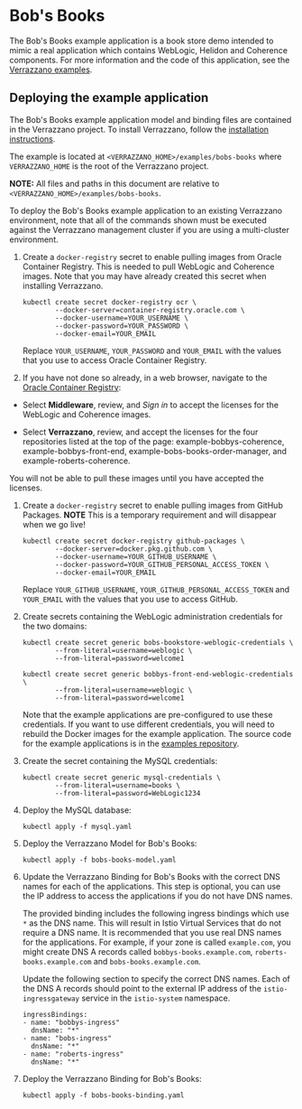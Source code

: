 # Bob's Books

The Bob's Books example application is a book store demo intended to mimic a real application which contains WebLogic, Helidon and Coherence components. For more information and the code of this application, see the [Verrazzano examples](https://github.com/verrazzano/examples).

## Deploying the example application

The Bob's Books example application model and binding files are contained in the Verrazzano project.
To install Verrazzano, follow the [installation instructions](../../install/README.md).

The example is located at `<VERRAZZANO_HOME>/examples/bobs-books` where `VERRAZZANO_HOME` is the root of the
Verrazzano project.

**NOTE:** All files and paths in this document are relative to `<VERRAZZANO_HOME>/examples/bobs-books`.

To deploy the Bob's Books example application to an existing Verrazzano environment,
note that all of the commands shown must be executed against the Verrazzano management
cluster if you are using a multi-cluster environment.

1. Create a `docker-registry` secret to enable pulling images from Oracle Container
   Registry.  This is needed to pull WebLogic and Coherence images.  Note that you
   may have already created this secret when installing Verrazzano.

   ```
   kubectl create secret docker-registry ocr \
           --docker-server=container-registry.oracle.com \
           --docker-username=YOUR_USERNAME \
           --docker-password=YOUR_PASSWORD \
           --docker-email=YOUR_EMAIL
   ```

   Replace `YOUR_USERNAME`, `YOUR_PASSWORD` and `YOUR_EMAIL` with the values that you
   use to access Oracle Container Registry.

1. If you have not done so already, in a web browser, navigate to the [Oracle Container Registry](https://container-registry.oracle.com):

  * Select **Middleware**, review, and _Sign in_ to accept the licenses for the WebLogic and Coherence images.

  * Select **Verrazzano**, review, and accept the licenses for the four repositories listed at the top of the page:
       example-bobbys-coherence, example-bobbys-front-end, example-bobs-books-order-manager, and example-roberts-coherence.

   You will not be able to pull these images until you have accepted the licenses.

1. Create a `docker-registry` secret to enable pulling images from GitHub Packages.
   **NOTE** This is a temporary requirement and will disappear when we go live!

   ```
   kubectl create secret docker-registry github-packages \
           --docker-server=docker.pkg.github.com \
           --docker-username=YOUR_GITHUB_USERNAME \
           --docker-password=YOUR_GITHUB_PERSONAL_ACCESS_TOKEN \
           --docker-email=YOUR_EMAIL
   ```

   Replace `YOUR_GITHUB_USERNAME`, `YOUR_GITHUB_PERSONAL_ACCESS_TOKEN` and `YOUR_EMAIL` with
   the values that you use to access GitHub.

1. Create secrets containing the WebLogic administration credentials for the
   two domains:

   ```
   kubectl create secret generic bobs-bookstore-weblogic-credentials \
           --from-literal=username=weblogic \
           --from-literal=password=welcome1

   kubectl create secret generic bobbys-front-end-weblogic-credentials \
           --from-literal=username=weblogic \
           --from-literal=password=welcome1
   ```

   Note that the example applications are pre-configured to use these credentials.
   If you want to use different credentials, you will need to rebuild the
   Docker images for the example application.  The source code for the example
   applications is in the [examples repository](https://github.com/verrazzano/examples).

1. Create the secret containing the MySQL credentials:

   ```
   kubectl create secret generic mysql-credentials \
           --from-literal=username=books \
           --from-literal=password=WebLogic1234
   ```

1. Deploy the MySQL database:

   ```
   kubectl apply -f mysql.yaml
   ```

1. Deploy the Verrazzano Model for Bob's Books:

   ```
   kubectl apply -f bobs-books-model.yaml
   ```

1. Update the Verrazzano Binding for Bob's Books with the correct DNS names for
   each of the applications.  This step is optional, you can use the IP
   address to access the applications if you do not have DNS names.

   The provided binding includes the following ingress bindings which use
   `*` as the DNS name.  This will result in Istio Virtual Services that
   do not require a DNS name.  It is recommended that you use real DNS
   names for the applications.  For example, if your zone is called
   `example.com`, you might create DNS A records called `bobbys-books.example.com`,
   `roberts-books.example.com` and `bobs-books.example.com`.

   Update the following section to specify the correct DNS names.  Each
   of the DNS A records should point to the external IP address of the
   `istio-ingressgateway` service in the `istio-system` namespace.

    ```
    ingressBindings:
    - name: "bobbys-ingress"
      dnsName: "*"
    - name: "bobs-ingress"
      dnsName: "*"
    - name: "roberts-ingress"
      dnsName: "*"
    ```


1. Deploy the Verrazzano Binding for Bob's Books:

   ```
   kubectl apply -f bobs-books-binding.yaml
   ```
